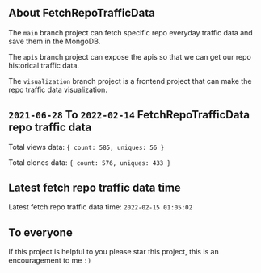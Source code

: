 ## About FetchRepoTrafficData

The `main` branch project can fetch specific repo everyday traffic data and save them in the MongoDB.

The `apis` branch project can expose the apis so that we can get our repo historical traffic data.

The `visualization` branch project is a frontend project that can make the repo traffic data visualization.

## `2021-06-28` To `2022-02-14` FetchRepoTrafficData repo traffic data

Total views data: `{ count: 585, uniques: 56 }`

Total clones data: `{ count: 576, uniques: 433 }`

## Latest fetch repo traffic data time

Latest fetch repo traffic data time: `2022-02-15 01:05:02`

## To everyone

If this project is helpful to you please star this project, this is an encouragement to me `:)`



